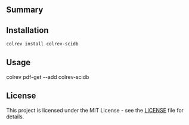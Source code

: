 ## Summary

## Installation

```bash
colrev install colrev-scidb
```

## Usage

colrev pdf-get --add colrev-scidb

## License

This project is licensed under the MIT License - see the [LICENSE](https://github.com/julianprester/scidb/blob/main/LICENSE) file for details.

